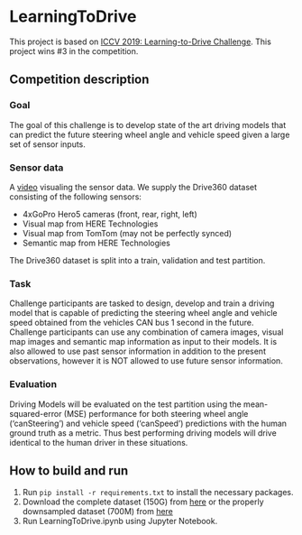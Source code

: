 # LearningToDrive
This project is based on [ICCV 2019: Learning-to-Drive Challenge](https://www.aicrowd.com/challenges/iccv-2019-learning-to-drive-challenge). This project wins #3 in the competition.  
## Competition description
### Goal
The goal of this challenge is to develop state of the art driving models that can predict the future steering wheel angle and vehicle speed given a large set of sensor inputs.  
### Sensor data
A [video](https://youtu.be/mnnSf2KwTS4) visualing the sensor data. 
We supply the Drive360 dataset consisting of the following sensors:
* 4xGoPro Hero5 cameras (front, rear, right, left)
* Visual map from HERE Technologies
* Visual map from TomTom (may not be perfectly synced)
* Semantic map from HERE Technologies

The Drive360 dataset is split into a train, validation and test partition.
### Task
Challenge participants are tasked to design, develop and train a driving model that is capable of predicting the steering wheel angle and vehicle speed obtained from the vehicles CAN bus 1 second in the future.  
Challenge participants can use any combination of camera images, visual map images and semantic map information as input to their models. It is also allowed to use past sensor information in addition to the present observations, however it is NOT allowed to use future sensor information.
### Evaluation
Driving Models will be evaluated on the test partition using the mean-squared-error (MSE) performance for both steering wheel angle (‘canSteering’) and vehicle speed (‘canSpeed’) predictions with the human ground truth as a metric. Thus best performing driving models will drive identical to the human driver in these situations.

## How to build and run
1. Run `pip install -r requirements.txt` to install the necessary packages.
2. Download the complete dataset (150G) from [here](https://www.aicrowd.com/challenges/iccv-2019-learning-to-drive-challenge/dataset_files) or the properly downsampled dataset (700M) from [here](https://drive.google.com/file/d/1fc5vFlnpWjxuAqQxqqJKU26DjFM7s6fo/view?usp=sharing)
3. Run LearningToDrive.ipynb using Jupyter Notebook. 
